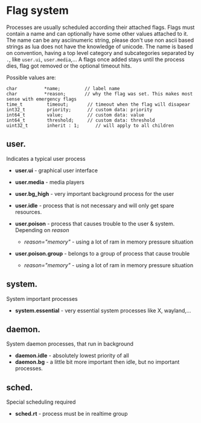 # Flag system

Processes are usually scheduled according their attached flags. Flags must contain a name and can optionally have some other values attached to it. The name can be any asciinumeric string, please don't use non ascii based strings as lua does not have the knowledge of unicode. The name is based on convention, having a top level category and subcategories separated by `.`, like `user.ui`, `user.media`,...
A flags once added stays until the process dies, flag got removed or the optional timeout hits.

Possible values are:

    char          *name;         // label name
    char          *reason;       // why the flag was set. This makes most sense with emergency flags
    time_t         timeout;       // timeout when the flag will disapear
    int32_t        priority;      // custom data: priority
    int64_t        value;         // custom data: value
    int64_t        threshold;     // custom data: threshold
    uint32_t       inherit : 1;      // will apply to all children


## user.
Indicates a typical user process

- **user.ui** - graphical user interface
- **user.media** - media players
- **user.bg_high** - very important background process for the user
- **user.idle** - process that is not necessary and will only get spare resources.

- **user.poison** - process that causes trouble to the user & system. Depending on _reason_
  - _reason="memory"_ - using a lot of ram in memory pressure situation
- **user.poison.group** - belongs to a group of process that cause trouble
  - _reason="memory"_ - using a lot of ram in memory pressure situation

## system.
System important processes

* **system.essential** - very essential system processes like X, wayland,...

## daemon.
System daemon processes, that run in background

- **daemon.idle** - absolutely lowest priority of all 
- **daemon.bg** - a little bit more important then idle, but no important processes.

## sched.
Special scheduling required

- **sched.rt** - process must be in realtime group
